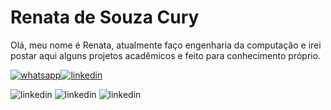 
# Renata de Souza Cury

Olá, meu nome é Renata, atualmente faço engenharia da computação e irei postar aqui alguns projetos acadêmicos e feito para conhecimento próprio.

[![whatsapp](https://img.shields.io/badge/WhatsApp-25D366?style=for-the-badge&logo=whatsapp&logoColor=white)](https://api.whatsapp.com/send?phone=5519996044582)[![linkedin](https://img.shields.io/badge/LinkedIn-0077B5?style=for-the-badge&logo=linkedin&logoColor=white)](https://www.linkedin.com/in/renata-cury-13842a218/) 

![linkedin](https://img.shields.io/badge/C-00599C?style=for-the-badge&logo=c&logoColor=white)
![linkedin](https://img.shields.io/badge/Java-ED8B00?style=for-the-badge&logo=openjdk&logoColor=white)
![linkedin](https://img.shields.io/badge/Python-14354C?style=for-the-badge&logo=python&logoColor=white)


